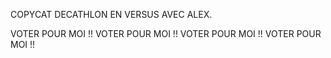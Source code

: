 COPYCAT DECATHLON EN VERSUS AVEC ALEX. 

VOTER POUR MOI !! VOTER POUR MOI !! VOTER POUR MOI !! VOTER POUR MOI !!
